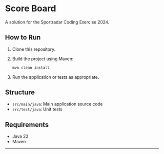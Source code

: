 # Score Board

A solution for the Sportradar Coding Exercise 2024.

## How to Run

1. Clone this repository.
2. Build the project using Maven:

   ```bash
   mvn clean install
   ```

3. Run the application or tests as appropriate.

## Structure

- `src/main/java`: Main application source code
- `src/test/java`: Unit tests

## Requirements

- Java 22
- Maven

---
